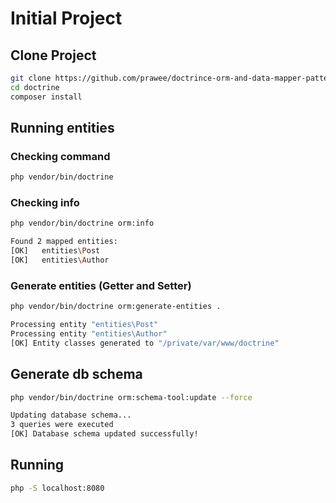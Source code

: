 Initial Project
===============

## Clone Project

```bash
git clone https://github.com/prawee/doctrince-orm-and-data-mapper-pattern.git doctrine
cd doctrine
composer install
```

## Running entities

### Checking command
```bash
php vendor/bin/doctrine
```

### Checking info
```bash
php vendor/bin/doctrine orm:info
```

```bash
Found 2 mapped entities:
[OK]   entities\Post
[OK]   entities\Author
```

### Generate entities (Getter and Setter)

```bash
php vendor/bin/doctrine orm:generate-entities .
```

```bash
Processing entity "entities\Post"
Processing entity "entities\Author"                                                                                                    
[OK] Entity classes generated to "/private/var/www/doctrine"
```

## Generate db schema

```bash
php vendor/bin/doctrine orm:schema-tool:update --force
```

```bash
Updating database schema...
3 queries were executed                                                                                                    
[OK] Database schema updated successfully! 
```

## Running

```bash
php -S localhost:8080
```
